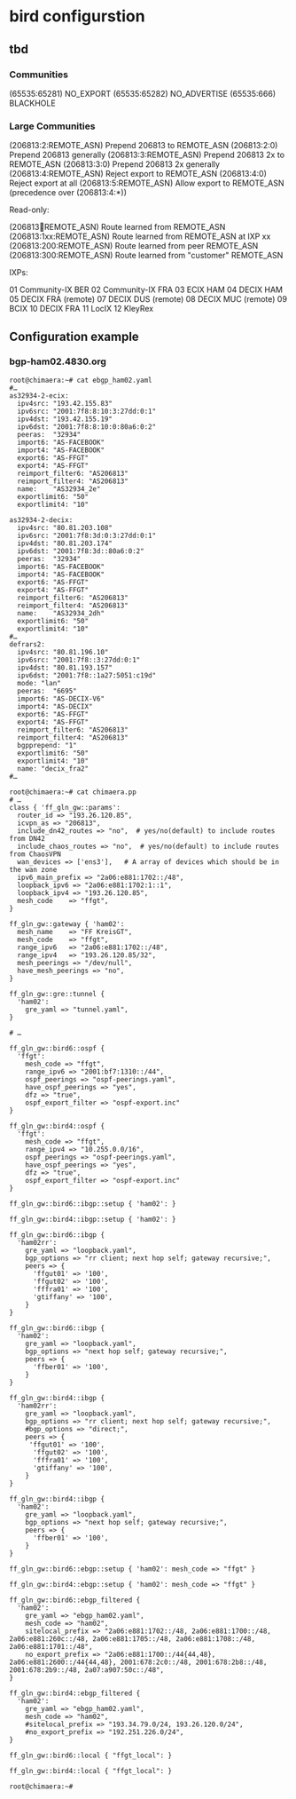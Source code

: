 # bird configurstion #

## tbd ##

### Communities ###

(65535:65281)              NO_EXPORT
(65535:65282)              NO_ADVERTISE
(65535:666)                BLACKHOLE

### Large Communities ###

(206813:2:REMOTE_ASN)      Prepend 206813 to REMOTE_ASN
(206813:2:0)               Prepend 206813 generally
(206813:3:REMOTE_ASN)      Prepend 206813 2x to REMOTE_ASN
(206813:3:0)               Prepend 206813 2x generally
(206813:4:REMOTE_ASN)      Reject export to REMOTE_ASN
(206813:4:0)               Reject export at all
(206813:5:REMOTE_ASN)      Allow export to REMOTE_ASN (precedence over (206813:4:*))


Read-only:

(206813:100:REMOTE_ASN)    Route learned from REMOTE_ASN
(206813:1xx:REMOTE_ASN)    Route learned from REMOTE_ASN at IXP xx
(206813:200:REMOTE_ASN)    Route learned from peer REMOTE_ASN
(206813:300:REMOTE_ASN)    Route learned from "customer" REMOTE_ASN







IXPs:

01   Community-IX BER
02   Community-IX FRA
03   ECIX HAM
04   DECIX HAM
05   DECIX FRA (remote)
07   DECIX DUS (remote)
08   DECIX MUC (remote)
09   BCIX
10   DECIX FRA
11   LocIX
12   KleyRex


## Configuration example ##

### bgp-ham02.4830.org ###

    root@chimaera:~# cat ebgp_ham02.yaml
    #…
    as32934-2-ecix:
      ipv4src: "193.42.155.83"
      ipv6src: "2001:7f8:8:10:3:27dd:0:1"
      ipv4dst: "193.42.155.19"
      ipv6dst: "2001:7f8:8:10:0:80a6:0:2"
      peeras:  "32934"
      import6: "AS-FACEBOOK"
      import4: "AS-FACEBOOK"
      export6: "AS-FFGT"
      export4: "AS-FFGT"
      reimport_filter6: "AS206813"
      reimport_filter4: "AS206813"
      name:    "AS32934_2e"
      exportlimit6: "50"
      exportlimit4: "10"

    as32934-2-decix:
      ipv4src: "80.81.203.108"
      ipv6src: "2001:7f8:3d:0:3:27dd:0:1"
      ipv4dst: "80.81.203.174"
      ipv6dst: "2001:7f8:3d::80a6:0:2"
      peeras:  "32934"
      import6: "AS-FACEBOOK"
      import4: "AS-FACEBOOK"
      export6: "AS-FFGT"
      export4: "AS-FFGT"
      reimport_filter6: "AS206813"
      reimport_filter4: "AS206813"
      name:    "AS32934_2dh"
      exportlimit6: "50"
      exportlimit4: "10"
    #…
    defrars2:
      ipv4src: "80.81.196.10"
      ipv6src: "2001:7f8::3:27dd:0:1"
      ipv4dst: "80.81.193.157"
      ipv6dst: "2001:7f8::1a27:5051:c19d"
      mode: "lan"
      peeras:  "6695"
      import6: "AS-DECIX-V6"
      import4: "AS-DECIX"
      export6: "AS-FFGT"
      export4: "AS-FFGT"
      reimport_filter6: "AS206813"
      reimport_filter4: "AS206813"
      bgpprepend: "1"
      exportlimit6: "50"
      exportlimit4: "10"
      name: "decix_fra2"
    #…

    root@chimaera:~# cat chimaera.pp
    # …
    class { 'ff_gln_gw::params':
      router_id => "193.26.120.85",
      icvpn_as => "206813",
      include_dn42_routes => "no",  # yes/no(default) to include routes from DN42
      include_chaos_routes => "no",  # yes/no(default) to include routes from ChaosVPN
      wan_devices => ['ens3'],   # A array of devices which should be in the wan zone
      ipv6_main_prefix => "2a06:e881:1702::/48",
      loopback_ipv6 => "2a06:e881:1702:1::1",
      loopback_ipv4 => "193.26.120.85",
      mesh_code    => "ffgt",
    }

    ff_gln_gw::gateway { 'ham02':
      mesh_name    => "FF KreisGT",
      mesh_code    => "ffgt",
      range_ipv6   => "2a06:e881:1702::/48",
      range_ipv4   => "193.26.120.85/32",
      mesh_peerings => "/dev/null",
      have_mesh_peerings => "no",
    }

    ff_gln_gw::gre::tunnel {
      'ham02':
        gre_yaml => "tunnel.yaml",
    }

    # …

    ff_gln_gw::bird6::ospf {
      'ffgt':
        mesh_code => "ffgt",
        range_ipv6 => "2001:bf7:1310::/44",
        ospf_peerings => "ospf-peerings.yaml",
        have_ospf_peerings => "yes",
        dfz => "true",
        ospf_export_filter => "ospf-export.inc"
    }

    ff_gln_gw::bird4::ospf {
      'ffgt':
        mesh_code => "ffgt",
        range_ipv4 => "10.255.0.0/16",
        ospf_peerings => "ospf-peerings.yaml",
        have_ospf_peerings => "yes",
        dfz => "true",
        ospf_export_filter => "ospf-export.inc"
    }

    ff_gln_gw::bird6::ibgp::setup { 'ham02': }

    ff_gln_gw::bird4::ibgp::setup { 'ham02': }

    ff_gln_gw::bird6::ibgp {
      'ham02rr':
        gre_yaml => "loopback.yaml",
        bgp_options => "rr client; next hop self; gateway recursive;",
        peers => {
          'ffgut01' => '100',
          'ffgut02' => '100',
          'fffra01' => '100',
          'gtiffany' => '100',
        }
    }

    ff_gln_gw::bird6::ibgp {
      'ham02':
        gre_yaml => "loopback.yaml",
        bgp_options => "next hop self; gateway recursive;",
        peers => {
          'ffber01' => '100',
        }
    }

    ff_gln_gw::bird4::ibgp {
      'ham02rr':
        gre_yaml => "loopback.yaml",
        bgp_options => "rr client; next hop self; gateway recursive;",
        #bgp_options => "direct;",
        peers => {
         'ffgut01' => '100',
          'ffgut02' => '100',
          'fffra01' => '100',
          'gtiffany' => '100',
        }
    }

    ff_gln_gw::bird4::ibgp {
      'ham02':
        gre_yaml => "loopback.yaml",
        bgp_options => "next hop self; gateway recursive;",
        peers => {
          'ffber01' => '100',
        }
    }

    ff_gln_gw::bird6::ebgp::setup { 'ham02': mesh_code => "ffgt" }

    ff_gln_gw::bird4::ebgp::setup { 'ham02': mesh_code => "ffgt" }

    ff_gln_gw::bird6::ebgp_filtered {
      'ham02':
        gre_yaml => "ebgp_ham02.yaml",
        mesh_code => "ham02",
        sitelocal_prefix => "2a06:e881:1702::/48, 2a06:e881:1700::/48, 2a06:e881:260c::/48, 2a06:e881:1705::/48, 2a06:e881:1708::/48, 2a06:e881:1701::/48",
        no_export_prefix => "2a06:e881:1700::/44{44,48}, 2a06:e881:2600::/44{44,48}, 2001:678:2c0::/48, 2001:678:2b8::/48, 2001:678:2b9::/48, 2a07:a907:50c::/48",
    }

    ff_gln_gw::bird4::ebgp_filtered {
      'ham02':
        gre_yaml => "ebgp_ham02.yaml",
        mesh_code => "ham02",
        #sitelocal_prefix => "193.34.79.0/24, 193.26.120.0/24",
        #no_export_prefix => "192.251.226.0/24",
    }

    ff_gln_gw::bird6::local { "ffgt_local": }

    ff_gln_gw::bird4::local { "ffgt_local": }

    root@chimaera:~#
